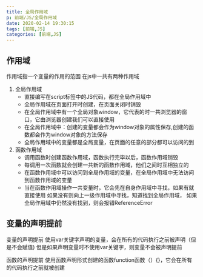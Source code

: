 ```yaml
---
title: 全局作用域
p: 前端/JS/全局作用域
date: 2020-02-14 19:30:15
tags: [前端,JS]
categories: [前端,JS]
---
```


## 作用域

作用域指一个变量的作用的范围
在js中一共有两种作用域

1. 全局作用域
    - 直接编写在script标签中的JS代码，都在全局作用域中
    - 全局作用域在页面打开时创建，在页面关闭时销毁
    - 在全局作用域中有一个全局对象window，它代表的时一共浏览器的窗口，它由浏览器创建我们可以直接使用
    - 在全局作用域中：创建的变量都会作为window对象的属性保存,创建的函数都会作为window对象的方法保存
    - 全局作用域中的变量都是全局变量，在页面的任意的部分都可以访问的到
2. 函数作用域
    - 调用函数时创建函数作用域，函数执行完毕以后，函数作用域销毁
    - 每调用一次函数就会创建一共新的函数作用域，他们之间时互相独立的
    - 在函数作用域中可以访问到全局作用域的变量，在全局作用域中无法访问到函数作用域的变量
    - 当在函数作用域操作一共变量时，它会先在自身作用域中寻找，如果有就直接使用
        如果没有则向上一级作用域中寻找，知道找到全局作用域，
        如果全局作用域中仍然没有找到，则会报错ReferenceError

## 变量的声明提前

变量的声明提前
使用var关键字声明的变量，会在所有的代码执行之前被声明（但是不会赋值)
但是如果声明变量时不使用var关键字，则变量不会被声明提前

函数的声明提前
使用函数声明形式创建的函数function函数（）{}，它会在所有的代码执行之前就被创建
